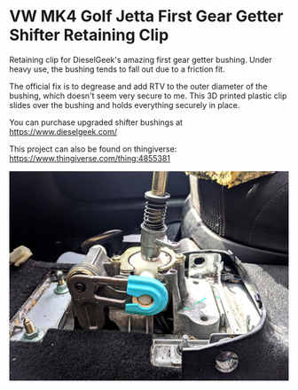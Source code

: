 # VW MK4 Golf Jetta First Gear Getter Shifter Retaining Clip
Retaining clip for DieselGeek's amazing first gear getter bushing. Under heavy use, the bushing tends to fall out due to a friction fit.

The official fix is to degrease and add RTV to the outer diameter of the bushing, which doesn't seem very secure to me. This 3D printed plastic clip slides over the bushing and holds everything securely in place.

You can purchase upgraded shifter bushings at https://www.dieselgeek.com/

This project can also be found on thingiverse:
https://www.thingiverse.com/thing:4855381

![Preview](https://github.com/XDleader555/cad_models/raw/main/vw_mk4_first_gear_getter_retaining_clip/res/first_gear_getter_retaining_clip_preview.jpg)
